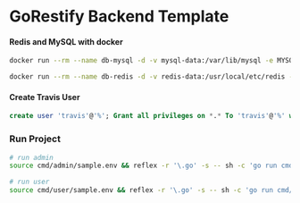 # GoRestify Backend Template


#### Redis and MySQL with docker
```bash 
docker run --rm --name db-mysql -d -v mysql-data:/var/lib/mysql -e MYSQL_ROOT_PASSWORD=88888888 -e TZ='Asia/Baghdad' -p 3306:3306 mysql --innodb_lock_wait_timeout=1000 --innodb_buffer_pool_size=2147483648  --max_allowed_packet=1073741824  --max_connections=2000 --character-set-server=utf8mb4 --collation-server=utf8mb4_unicode_ci

docker run --rm --name db-redis -d -v redis-data:/usr/local/etc/redis -p 6379:6379 redis:latest
```

#### Create Travis User
```SQL 
create user 'travis'@'%'; Grant all privileges on *.* To 'travis'@'%' with grant option;
```

### Run Project
``` bash
# run admin
source cmd/admin/sample.env && reflex -r '\.go' -s -- sh -c 'go run cmd/admin/main.admin.go'

# run user
source cmd/user/sample.env && reflex -r '\.go' -s -- sh -c 'go run cmd/user/main.user.go'
```